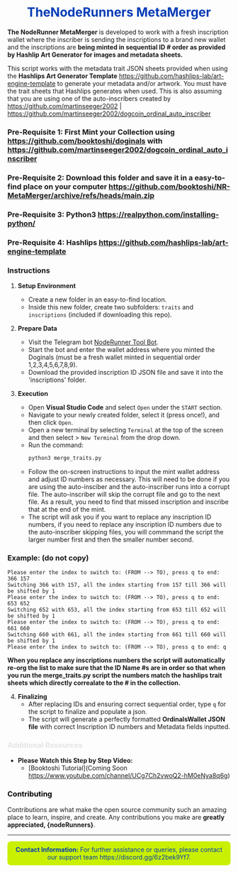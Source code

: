 <div align="center">

# <span style="color:#013db7;">TheNodeRunners MetaMerger</span>

</div>

**The NodeRunner MetaMerger** is developed to work with a fresh inscription wallet where the inscriber is sending the inscriptions to a brand new wallet and the inscriptions are **being minted in sequential ID # order as provided by Hashlip Art Generator for images and metadata sheets.** 

This script works with the metadata trait JSON sheets provided when using the **Hashlips Art Generator Template** https://github.com/hashlips-lab/art-engine-template to generate your metadata and/or artwork. You must have the trait sheets that Hashlips generates when used. This is also assuming that you are using one of the auto-inscribers created by https://github.com/martinseeger2002 | https://github.com/martinseeger2002/dogcoin_ordinal_auto_inscriber

### Pre-Requisite 1: First Mint your Collection using https://github.com/booktoshi/doginals **with** https://github.com/martinseeger2002/dogcoin_ordinal_auto_inscriber
### Pre-Requisite 2: Download this folder and save it in a easy-to-find place on your computer https://github.com/booktoshi/NR-MetaMerger/archive/refs/heads/main.zip
### Pre-Requisite 3: Python3 https://realpython.com/installing-python/
### Pre-Requisite 4: Hashlips https://github.com/hashlips-lab/art-engine-template 
### Instructions

1. **Setup Environment**
   - Create a new folder in an easy-to-find location.
   - Inside this new folder, create two subfolders: `traits` and `inscriptions` (included if downloading this repo).
   
2. **Prepare Data**
   - Visit the Telegram bot [NodeRunner Tool Bot](https://t.me/noderunner_tool_bot).
   - Start the bot and enter the wallet address where you minted the Doginals (must be a fresh wallet minted in sequential order 1,2,3,4,5,6,7,8,9).
   - Download the provided inscription ID JSON file and save it into the 'inscriptions' folder.

3. **Execution**
   - Open **Visual Studio Code** and select `Open` under the `START` section.
   - Navigate to your newly created folder, select it (press once!), and then click `Open`.
   - Open a new terminal by selecting `Terminal` at the top of the screen and then select > `New Terminal` from the drop down.
   - Run the command:
     ```bash
     python3 merge_traits.py
     ```
   - Follow the on-screen instructions to input the mint wallet address and adjust ID numbers as necessary. This will need to be done if you are using the auto-insciber and the auto-inscriber runs into a corrupt file. The auto-inscriber will skip the corrupt file and go to the next file. As a result, you need to find that missed inscription and inscribe that at the end of the mint.
   - The script will ask you if you want to replace any inscription ID numbers, if you need to replace any inscription ID numbers due to the auto-inscriber skipping files, you will commmand the script the larger number first and then the smaller number second. 

### Example: (do not copy)   
```
Please enter the index to switch to: (FROM --> TO), press q to end: 366 157
Switching 366 with 157, all the index starting from 157 till 366 will be shifted by 1
Please enter the index to switch to: (FROM --> TO), press q to end: 653 652
Switching 652 with 653, all the index starting from 653 till 652 will be shifted by 1
Please enter the index to switch to: (FROM --> TO), press q to end: 661 660
Switching 660 with 661, all the index starting from 661 till 660 will be shifted by 1
Please enter the index to switch to: (FROM --> TO), press q to end: q
```
   **When you replace any inscriptions numbers the script will automatically re-org the list to make sure that the ID Name #s are in order so that when you run the merge_traits.py script the numbers match the hashlips trait sheets which directly correalate to the # in the collection.**

4. **Finalizing**
   - After replacing IDs and ensuring correct sequential order, type `q` for the script to finalize and populate a json.
   - The script will generate a perfectly formatted **OrdinalsWallet JSON file** with correct Inscription ID numbers and Metadata fields inputted.

### <span style="color:#e3e5e2;">Additional Resources</span>

- **Please Watch this Step by Step Video:**
  - [Booktoshi Tutorial](Coming Soon https://www.youtube.com/channel/UCg7Ch2vwoQ2-hM0eNya8q6g)

### <span style="color:#000000;">Contributing</span>

Contributions are what make the open source community such an amazing place to learn, inspire, and create. Any contributions you make are **greatly appreciated, {nodeRunners}**.

---

<div align="center" style="background-color:#c9f001; color:#013db7; padding:10px; border-radius:8px;">
<strong>Contact Information:</strong> For further assistance or queries, please contact our support team https://discord.gg/6z2bek9Yf7.
</div>


